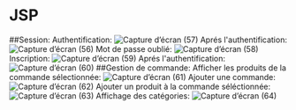 # JSP
##Session: 
Authentification:
![Capture d’écran (57)](https://github.com/Nouhaila25/PizzaRecipies/assets/116907282/9d2e292e-19b0-49fe-a10e-f55b44b330e7)
Aprés l'authentification:
![Capture d’écran (56)](https://github.com/Nouhaila25/PizzaRecipies/assets/116907282/02a80fed-76dd-471a-8f30-b73e75bb735a)
Mot de passe oublié:
![Capture d’écran (58)](https://github.com/Nouhaila25/PizzaRecipies/assets/116907282/e40e59d0-e33b-4f30-bebe-15e469cd4aff)
Inscription:
![Capture d’écran (59)](https://github.com/Nouhaila25/PizzaRecipies/assets/116907282/174a58dc-b94c-46f7-891b-b530b9cf57b7)
Aprés l'authentification:
![Capture d’écran (60)](https://github.com/Nouhaila25/PizzaRecipies/assets/116907282/2192eafa-3818-4800-95c6-0406fbf6b0d5)
##Gestion de commande:
Afficher les produits de la commande sélectionnée:
![Capture d’écran (61)](https://github.com/Nouhaila25/PizzaRecipies/assets/116907282/fa450cc7-92b1-45b4-bf95-ca04ca63665c)
Ajouter une commande:
![Capture d’écran (62)](https://github.com/Nouhaila25/PizzaRecipies/assets/116907282/6d04fc53-f21b-497c-9686-8dd6563498ff)
Ajouter un produit à la commande séléctionnée:
![Capture d’écran (63)](https://github.com/Nouhaila25/PizzaRecipies/assets/116907282/c903683c-3d4f-4f3b-92cb-1090ae671327)
Affichage des catégories:
![Capture d’écran (64)](https://github.com/Nouhaila25/PizzaRecipies/assets/116907282/76bdfc62-6e8b-41f5-aeb9-767eae1f8088)
